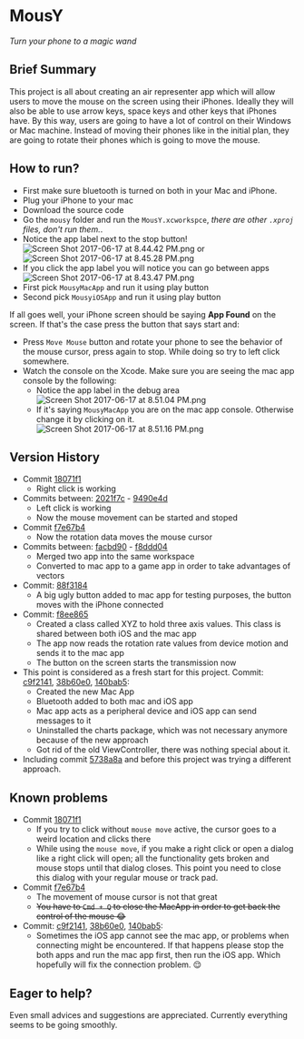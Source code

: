 # MousY
*Turn your phone to a magic wand*

## Brief Summary
This project is all about creating an air representer app which will allow users to move the mouse on the screen using their iPhones. Ideally they will also be able to use arrow keys, space keys and other keys that iPhones have. By this way, users are going to have a lot of control on their Windows or Mac machine. Instead of moving their phones like in the initial plan, they are going to rotate their phones which is going to move the mouse. 

## How to run?  
* First make sure bluetooth is turned on both in your Mac and iPhone.
* Plug your iPhone to your mac
* Download the source code 
* Go the `mousy` folder and run the `MousY.xcworkspce`, *there are other `.xproj` files, don't run them.*.  
* Notice the app label next to the stop button!   
![Screen Shot 2017-06-17 at 8.44.42 PM.png](https://bitbucket.org/repo/9p8MEoj/images/4238907715-Screen%20Shot%202017-06-17%20at%208.44.42%20PM.png) or ![Screen Shot 2017-06-17 at 8.45.28 PM.png](https://bitbucket.org/repo/9p8MEoj/images/2718577939-Screen%20Shot%202017-06-17%20at%208.45.28%20PM.png)  
* If you click the app label you will notice you can go between apps  
![Screen Shot 2017-06-17 at 8.43.47 PM.png](https://bitbucket.org/repo/9p8MEoj/images/1143943264-Screen%20Shot%202017-06-17%20at%208.43.47%20PM.png)
* First pick `MousyMacApp` and run it using play button
* Second pick `MousyiOSApp` and run it using play button

If all goes well, your iPhone screen should be saying **App Found** on the screen. If that's the case press the button that says start and:

* Press `Move Mouse` button and rotate your phone to see the behavior of the mouse cursor, press again to stop. While doing so try to left click somewhere.
* Watch the console on the Xcode. Make sure you are seeing the mac app console by the following:  
	* Notice the app label in the debug area  
![Screen Shot 2017-06-17 at 8.51.04 PM.png](https://bitbucket.org/repo/9p8MEoj/images/1641456974-Screen%20Shot%202017-06-17%20at%208.51.04%20PM.png)  
	* If it's saying `MousyMacApp` you are on the mac app console. Otherwise change it by clicking on it.  
![Screen Shot 2017-06-17 at 8.51.16 PM.png](https://bitbucket.org/repo/9p8MEoj/images/2053584983-Screen%20Shot%202017-06-17%20at%208.51.16%20PM.png)

## Version History  
* Commit [18071f1](https://bitbucket.org/egeaydin/mousy/commits/18071f1280fe789d5f509351d4c166b4ce5b3f1f?at=master)
    * Right click is working
* Commits between: [2021f7c](https://bitbucket.org/egeaydin/mousy/commits/2021f7c8b8057fc0bc4c586d1c064b65e9021dac) - [9490e4d](https://bitbucket.org/egeaydin/mousy/commits/9490e4d813a47587c20c86349f4c6d92d2ca5a4a)
    * Left click is working
    * Now the mouse movement can be started and stoped
* Commit [f7e67b4](https://bitbucket.org/egeaydin/mousy/commits/f7e67b401c98a201a70e55511c4cbc2807c6c992)
    * Now the rotation data moves the mouse cursor
* Commits between: [facbd90](https://bitbucket.org/egeaydin/mousy/commits/facbd90814f223dd27cfe26042a0a2e79dcded49) - [f8ddd04](https://bitbucket.org/egeaydin/mousy/commits/f8ddd04f8a1185a4319b879863c608f59ea216d5)
    * Merged two app into the same workspace
    * Converted to mac app to a game app in order to take advantages of vectors 
* Commit: [88f3184](https://bitbucket.org/egeaydin/mousy/commits/88f31848ee4c600cd662ad03a4ed97fe9e6c25a4)  
    * A big ugly button added to mac app for testing purposes, the button moves with the iPhone connected  
* Commit: [f8ee865](https://bitbucket.org/egeaydin/mousy/commits/f8ee8657a750735d00cfd897f05104611dd246ba)  
    * Created a class called XYZ to hold three axis values. This class is shared between both iOS and the mac app
    * The app now reads the rotation rate values from device motion and sends it to the mac app
    * The button on the screen starts the transmission now 
* This point is considered as a fresh start for this project. Commit: [c9f2141](https://bitbucket.org/egeaydin/mousy/commits/c9f214105e3813b0d8e998d2d57a02bb319ae170?at=master), [38b60e0](https://bitbucket.org/egeaydin/mousy/commits/38b60e00d680682f25e85b6bb026d279ff52c15a?at=master),
 [140bab5](https://bitbucket.org/egeaydin/mousy/commits/140bab597cb07b32b54b05e22b62677a9059d396?at=master):
    * Created the new Mac App
    * Bluetooth added to both mac and iOS app
    * Mac app acts as a peripheral device and iOS app can send messages to it
    * Uninstalled the charts package, which was not necessary anymore because of the new approach
    * Got rid of the old ViewController, there was nothing special about it.
* Including commit [5738a8a](https://bitbucket.org/egeaydin/mousy/commits/5738a8a25090fdad623ca23a85404e8418968d0e?at=master) and before this project was trying a different approach.

## Known problems
* Commit [18071f1](https://bitbucket.org/egeaydin/mousy/commits/18071f1280fe789d5f509351d4c166b4ce5b3f1f?at=master)
    * If you try to click without `mouse move` active, the cursor goes to a weird location and clicks there
    * While using the `mouse move`, if you make a right click or open a dialog like a right click will open; all the functionality gets broken and mouse stops until that dialog closes. This point you need to close this dialog with your regular mouse or track pad. 
* Commit [f7e67b4](https://bitbucket.org/egeaydin/mousy/commits/f7e67b401c98a201a70e55511c4cbc2807c6c992)
    * The movement of mouse cursor is not that great
    * ~~You have to `Cmd + Q` to close the MacApp in order to get back the control of the mouse :joy:~~
* Commit: [c9f2141](https://bitbucket.org/egeaydin/mousy/commits/c9f214105e3813b0d8e998d2d57a02bb319ae170?at=master), [38b60e0](https://bitbucket.org/egeaydin/mousy/commits/38b60e00d680682f25e85b6bb026d279ff52c15a?at=master),
 [140bab5](https://bitbucket.org/egeaydin/mousy/commits/140bab597cb07b32b54b05e22b62677a9059d396?at=master):
    * Sometimes the iOS app cannot see the mac app, or problems when connecting might be encountered. If that happens please stop the both apps and run the mac app first, then run the iOS app. Which hopefully will fix the connection problem. :relieved:

## Eager to help?
Even small advices and suggestions are appreciated. Currently everything seems to be going smoothly.